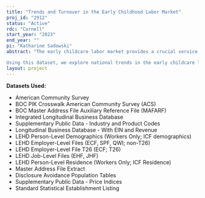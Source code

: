 ```yaml
---
title: "Trends and Turnover in the Early Childhood Labor Market"
proj_id: "2912"
status: "Active"
rdc: "Cornell"
start_year: "2023"
end_year: ""
pi: "Katharine Sadowski"
abstract: "The early childcare labor market provides a crucial service to working families; however, these workers are continuously undersupplied and underpaid. The complicated nature of early childcare including the range of sectors (informal, family daycare homes, childcare centers, Head Start, and state-funded Pre-K) each with their own state-level operating requirements has led to fragmented data collections making national studies on this industry scarce. We create an innovative, comprehensive panel of the near universe of childcare establishments and workers from 1994 to 2025 by connecting a rich externally collected national dataset of childcare establishments to restricted-use Census data from the Longitudinal Business Database, Integrated Longitudinal Business Database, County Business Patterns Business Register, Master Address File Extract, and Longitudinal Employer-Household Dynamics (LEHD). 

Using this dataset, we explore national trends in the early childcare labor market and examine how wage shocks affect labor market outcomes. We show how compensation, turnover, educational requirements, and reliance on social supports has shifted over time for workers across each early childcare sector. We then run difference-in-difference models using variation in minimum wage laws to determine how changes in compensation affect equilibrium outcomes, such as industry turnover, for this labor market at the individual and establishment level. We run regression discontinuities exploiting contiguous county pairs to tighten these estimates and ensure consistent estimates. Finally, we run distributed lag models to determine how these effects change over time. We expect to find the greatest change in the family daycare and childcare center markets, with decreased turnover and increasing employment levels."
layout: project
---
```


**Datasets Used:**

  - American Community Survey 
  - BOC PIK Crosswalk American Community Survey (ACS) 
  - BOC Master Address File Auxiliary Reference File (MAFARF) 
  - Integrated Longitudinal Business Database 
  - Supplementary Public Data - Industry and Product Codes 
  - Longitudinal Business Database - With EIN and Revenue 
  - LEHD Person-Level Demographics (Workers Only; ICF demographics) 
  - LEHD Employer-Level Files (ECF, SPF, QWI; non-T26) 
  - LEHD Employer-Level File T26 (ECF; T26) 
  - LEHD Job-Level Files (EHF, JHF) 
  - LEHD Person-Level Residence (Workers Only; ICF Residence) 
  - Master Address File Extract 
  - Disclosure Avoidance Population Tables 
  - Supplementary Public Data - Price Indices 
  - Standard Statistical Establishment Listing 


